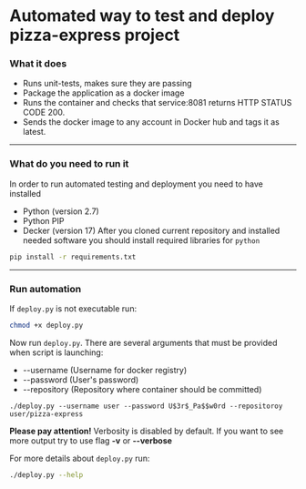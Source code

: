 # Automated way to test and deploy pizza-express project
### What it does
* Runs   unit-tests,   makes   sure   they   are   passing
* Package   the   application   as   a   docker   image
* Runs   the   container   and   checks   that   service:8081   returns   HTTP
STATUS   CODE   200.
* Sends   the   docker   image   to   any   account   in   Docker   hub   and   tags
it   as   latest.
___
### What do you need to run it
In order to run automated testing and deployment you need to have installed 
* Python (version 2.7)
* Python PIP
* Decker (version 17)
After you cloned current repository and installed needed software you should install required libraries for `python`
```bash
pip install -r requirements.txt
```
___
### Run automation
If `deploy.py` is not executable run:
```bash
chmod +x deploy.py
```
Now run `deploy.py`. There are several arguments that must be provided when script is launching:
* --username (Username for docker registry)
* --password (User's password)
* --repository (Repository where container should be committed)
```
./deploy.py --username user --password U$3r$_Pa$$w0rd --repositoroy user/pizza-express
```
**Please pay attention!** Verbosity is disabled by default. If you want to see more output try to use flag **-v** or **--verbose**

For more details about `deploy.py` run:
```bash
./deploy.py --help
``` 